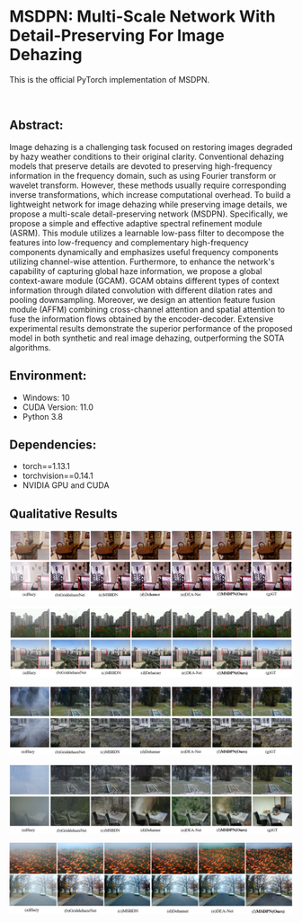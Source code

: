 # MSDPN: Multi-Scale Network With Detail-Preserving For Image Dehazing

This is the official PyTorch implementation of MSDPN.  

<br/>

## Abstract:

Image dehazing is a challenging task focused on restoring images degraded
by hazy weather conditions to their original clarity. Conventional dehazing models that preserve details are devoted to preserving high-frequency information in the frequency domain, such as using Fourier transform or wavelet transform. However, these methods usually require corresponding inverse transformations, which increase computational overhead. To build a lightweight network for image dehazing while preserving image details, we propose a multi-scale detail-preserving network (MSDPN). Specifically, we propose a simple and effective adaptive spectral refinement module (ASRM). This module utilizes a learnable low-pass filter to decompose the features into low-frequency and complementary high-frequency components dynamically and emphasizes useful frequency components utilizing channel-wise attention. Furthermore, to enhance the network's capability of capturing global haze information, we propose a global context-aware module (GCAM). GCAM obtains different types of context information through dilated convolution with different dilation rates and pooling downsampling. Moreover, we design an attention feature fusion module (AFFM) combining cross-channel attention and spatial attention to fuse the information flows obtained by the encoder-decoder. Extensive experimental results demonstrate the superior performance of the proposed model in both synthetic and real image dehazing, outperforming the SOTA algorithms.

## Environment:

- Windows: 10
- CUDA Version: 11.0 
- Python 3.8

## Dependencies:

- torch==1.13.1
- torchvision==0.14.1
- NVIDIA GPU and CUDA

## Qualitative Results

![Fig.5.jpg](b1039bcaa1b1219dcc574d7ba1b50594.jpg)

![Fig.6.jpg](b6b3dcd7a1798091485ae5fd3c940f08.jpg)

![Fig.7.jpg](d187ead9d3f03335e21a10b637d74977.jpg)

![Fig.8.jpg](94da7b2ba0455f61813ded95ed369c01.jpg)

![Fig.9.jpg](a702171b8b442570b5e0054cee562cc0.jpg)
